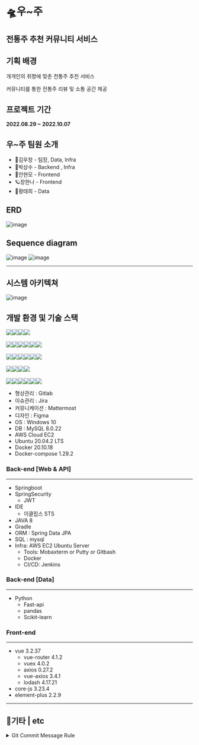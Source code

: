 # 🛸우~주



## 전통주 추천 커뮤니티 서비스



## 기획 배경

개개인의 취향에 맞춘 전통주 추천 서비스

커뮤니티를 통한 전통주 리뷰 및 소통 공간 제공



## 프로젝트 기간

**2022.08.29 ~ 2022.10.07**



## 우~주 팀원 소개

- 🎤김우창 - 팀장, Data, Infra
- 💊박상수 - Backend , Infra
- 🍔안현모 - Frontend
- 🪐장한나 - Frontend
- 🐢황태희 - Data




## ERD
![image](https://user-images.githubusercontent.com/97646054/190908181-43b4281b-3c09-4707-9c2e-bd429b39976b.png)

## Sequence diagram
![image](https://user-images.githubusercontent.com/97646054/190909022-241ded87-c789-463c-9a43-356ed56984bc.png)
![image](https://user-images.githubusercontent.com/97646054/190910739-5ff77f41-abf8-4fdc-b993-6035de8917f9.png)

---
## 시스템 아키텍쳐
![image](https://user-images.githubusercontent.com/97646054/190904702-fe9b78fa-056e-47f9-a371-8ff0b9292d8b.png)


## 개발 환경 및 기술 스택

<img src="https://img.shields.io/badge/Gitlab-FC6D26?style=for-the-badge&logo=gitlab&logoColor=white"><img src="https://img.shields.io/badge/Jira-0052CC?style=for-the-badge&logo=Jira software&logoColor=white"><img src="https://img.shields.io/badge/Figma-F24E1E?style=for-the-badge&logo=Figma&logoColor=white"><img src="https://img.shields.io/badge/Mattermost-0058CC?style=for-the-badge&logo=Mattermost&logoColor=white"><br><br><img src="https://img.shields.io/badge/mysql-4479A1?style=for-the-badge&logo=mysql&logoColor=white"><img src="https://img.shields.io/badge/Amazon EC2-232F32?style=for-the-badge&logo=amazon aws&logoColor=white"><img src="https://img.shields.io/badge/Ubuntu-E95420?style=for-the-badge&logo=ubuntu&logoColor=white"><img src="https://img.shields.io/badge/docker-2496ED?style=for-the-badge&logo=docker&logoColor=white"><img src="https://img.shields.io/badge/jenkins-D24939?style=for-the-badge&logo=jenkins&logoColor=white"><img src="https://img.shields.io/badge/nginx-009639?style=for-the-badge&logo=nginx&logoColor=white"><br><br><img src="https://img.shields.io/badge/java-007396?style=for-the-badge&logo=java&logoColor=white"><img src="https://img.shields.io/badge/springboot-6DB33F?style=for-the-badge&logo=springboot&logoColor=white"><img src="https://img.shields.io/badge/gradle-02303A?style=for-the-badge&logo=gradle&logoColor=white"><img src="https://img.shields.io/badge/eclipse-2C2255?style=for-the-badge&logo=eclipse&logoColor=white"><img src="https://img.shields.io/badge/node.js-339933?style=for-the-badge&logo=node.js&logoColor=white"><img src="https://img.shields.io/badge/express-000000?style=for-the-badge&logo=express&logoColor=white"><br><br><img src="https://img.shields.io/badge/python-3776AB?style=for-the-badge&logo=python&logoColor=white"><img src="https://img.shields.io/badge/fastapi-009688?style=for-the-badge&logo=fastapi&logoColor=white"><img src="https://img.shields.io/badge/pandas-150458?style=for-the-badge&logo=pandas&logoColor=white"><img src="https://img.shields.io/badge/scikit_learn-F7931E?style=for-the-badge&logo=scikit-learn&logoColor=white"><br><br><img src="https://img.shields.io/badge/html5-E34F26?style=for-the-badge&logo=html5&logoColor=white"><img src="https://img.shields.io/badge/css-1572B6?style=for-the-badge&logo=css3&logoColor=white"><img src="https://img.shields.io/badge/javascript-F7DF1E?style=for-the-badge&logo=javascript&logoColor=black"><img src="https://img.shields.io/badge/vue.js-4FC08D?style=for-the-badge&logo=vue.js&logoColor=white"><img src="https://img.shields.io/badge/bootstrap-7952B3?style=for-the-badge&logo=bootstrap&logoColor=white"><img src="https://img.shields.io/badge/apache tomcat-F8DC75?style=for-the-badge&logo=apachetomcat&logoColor=white">             



- 형상관리 : Gitlab
- 이슈관리 : Jira
- 커뮤니케이션 : Mattermost
- 디자인 : Figma
- OS : Windows 10
- DB : MySQL 8.0.22
- AWS Cloud EC2
- Ubuntu 20.04.2 LTS
- Docker 20.10.18
- Docker-compose 1.29.2

### Back-end [Web & API]

------

- Springboot
- SpringSecurity
  - JWT
- IDE
  - 이클립스 STS
- JAVA 8
- Gradle
- ORM : Spring Data JPA
- SQL : mysql
- Infra: AWS EC2 Ubuntu Server
  - Tools: Mobaxterm or Putty or Gitbash
  - Docker
  - CI/CD: Jenkins

### Back-end [Data]

------

- Python
  - Fast-api
  - pandas
  - Scikit-learn

### Front-end

------

- vue 3.2.37
  - vue-router 4.1.2
  - vuex 4.0.2
  - axios 0.27.2
  - vue-axios 3.4.1
  - lodash 4.17.21
- core-js 3.23.4
- element-plus 2.2.9





---

## 🧾기타 | etc

<details>
<summary>Git Commit Message Rule</summary>

### Format: 개인 이모지 [ TYPE ] commit message

* **feat** : 새로운 기능에 대한 커밋 
* **fix** : 버그 수정에 대한 커밋 
* **build** : 빌드 관련 파일 수정에 대한 커밋 
* **chore** : 그 외 자잘한 수정에 대한 커밋 
* **ci** : CI관련 설정 수정에 대한 커밋 
* **cd** : CD관련 설정 수정에 대한 커밋 
* **docs** : 문서 수정에 대한 커밋 
* **style** : 코드 스타일 혹은 포맷 등에 관 한 커밋 
* **refactor** :  코드 리팩토링에 대한 커밋 
* **test** : 테스트 코드 수정에 대한 커밋 

### 브랜치 전략

- master
  - frontend-develop
    - fe/feature/login
  - backend-develop
    - be/feature/login
      
      </details>
